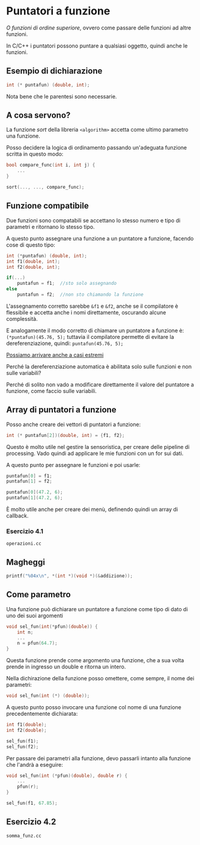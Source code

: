 # Puntatori a funzione

_O funzioni di ordine superiore_, ovvero come passare delle funzioni ad altre funzioni.

In C/C++ i puntatori possono puntare a qualsiasi oggetto, quindi anche le funzioni.

## Esempio di dichiarazione

```c++
int (* puntafun) (double, int);
```

Nota bene che le parentesi sono necessarie.

## A cosa servono?

La funzione *sort* della libreria `<algorithm>` accetta come ultimo parametro una funzione.

Posso decidere la logica di ordinamento passando un'adeguata funzione scritta in questo modo:

```c++
bool compare_func(int i, int j) {
    ...
}

sort(..., ..., compare_func);
```

## Funzione compatibile

Due funzioni sono compatabili se accettano lo stesso numero e tipo di parametri e ritornano lo stesso
tipo.

A questo punto assegnare una funzione a un puntatore a funzione, facendo cose di questo tipo:

```c++
int (*puntafun) (double, int);
int f1(double, int);
int f2(double, int);

if(...)
    puntafun = f1;  //sto solo assegnando
else
    puntafun = f2;  //non sto chiamando la funzione
```

L'assegnamento corretto sarebbe `&f1` e `&f2`, anche se il compilatore è flessibile e accetta anche i nomi
direttamente, oscurando alcune complessità.

E analogamente il modo corretto di chiamare un puntatore a funzione è:
`(*puntafun)(45.76, 5);`
tuttavia il compilatore permette di evitare la dereferenziazione, quindi:
`puntafun(45.76, 5);`

[Possiamo arrivare anche a casi estremi](https://stackoverflow.com/questions/6893285/why-do-function-pointer-definitions-work-with-any-number-of-ampersands-or-as)

Perché la dereferenziazione automatica è abilitata solo sulle funzioni e non sulle variabili?

Perché di solito non vado a modificare direttamente il valore del puntatore a funzione, come
faccio sulle variabili.

## Array di puntatori a funzione

Posso anche creare dei vettori di puntatori a funzione:

```c++
int (* puntafun[2])(double, int) = {f1, f2};
```

Questo è molto utile nel gestire la sensoristica, per creare delle pipeline di processing.
Vado quindi ad applicare le mie funzioni con un for sui dati.

A questo punto per assegnare le funzioni e poi usarle:
```c++
puntafun[0] = f1;
puntafun[1] = f2;

puntafun[0](47.2, 6);
puntafun[1](47.2, 6);
```

È molto utile anche per creare dei menù, definendo quindi un array di callback.

### Esercizio 4.1

`operazioni.cc`

## Magheggi

```c++
printf("%04x\n", *(int *)(void *)(&addizione));
```

## Come parametro

Una funzione può dichiarare un puntatore a funzione come tipo di dato
di uno dei suoi argomenti

```c++
void sel_fun(int(*pfun)(double)) {
    int n;
    ...
    n = pfun(64.7);
}
```

Questa funzione prende come argomento una funzione, che a sua volta
prende in ingresso un double e ritorna un intero.

Nella dichirazione della funzione posso omettere, come sempre, il nome dei
parametri:

```c++
void sel_fun(int (*) (double));
```

A questo punto posso invocare una funzione col nome di una funzione precedentemente
dichiarata:

```c++
int f1(double);
int f2(double);

sel_fun(f1);
sel_fun(f2);
```

Per passare dei parametri alla funzione, devo passarli intanto alla funzione che
l'andrà a eseguire:

```c++
void sel_fun(int (*pfun)(double), double r) {
    ...
    pfun(r);
}

sel_fun(f1, 67.85);
```

## Esercizio 4.2

`somma_funz.cc`